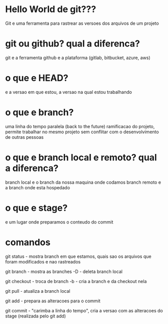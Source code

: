# Hello World de git???
Git e uma ferramenta para rastrear as versoes dos arquivos de um projeto

# git ou github? qual a diferenca?
git e a ferramenta
github e a plataforma (gitlab, bitbucket, azure, aws)

# o que e HEAD?
e a versao em que estou, a versao na qual estou trabalhando

# o que e branch?
uma linha do tempo paralela (back to the future)
ramificacao do projeto, permite trabalhar no mesmo projeto sem conflitar com o desenvolvimento de outras pessoas

# o que e branch local e remoto? qual a diferenca?
branch local e o branch da nossa maquina onde codamos
branch remoto e a branch onde esta hospedado

# o que e stage?
e um lugar onde preparamos o conteudo do commit

# comandos

git status - mostra branch em que estamos, quais sao os arquivos que foram modificados e nao rastreados

git branch - mostra as branches
    -D     - deleta branch local

git checkout <nome da branch> - troca de branch
    -b                        - cria a branch e da checkout nela

git pull - atualiza a branch local

git add - prepara as alteracoes para o commit

git commit - "carimba a linha do tempo", cria a versao com as alteracoes do stage (realizada pelo git add)
